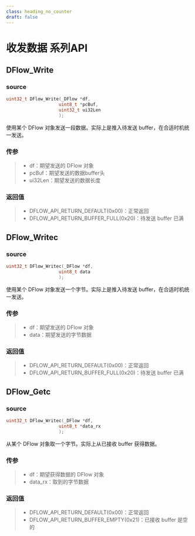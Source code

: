 ```yaml
---
class: heading_no_counter
draft: false
---
```


# 收发数据 系列API

## DFlow_Write

### source

```c
uint32_t DFlow_Write(_DFlow *df, 
                    uint8_t *pcBuf, 
                    uint32_t ui32Len
                    );
```

使用某个 DFlow 对象发送一段数据。实际上是推入待发送 buffer，在合适时机统一发送。

### 传参

> - df：期望发送的 DFlow 对象
> - pcBuf：期望发送的数据buffer头
> - ui32Len：期望发送的数据长度

### 返回值

> - DFLOW_API_RETURN_DEFAULT(0x00)：正常返回
> - DFLOW_API_RETURN_BUFFER_FULL(0x20)：待发送 buffer 已满

## DFlow_Writec

### source

```c
uint32_t DFlow_Writec(_DFlow *df, 
                    uint8_t data
                    );
```

使用某个 DFlow 对象发送一个字节。实际上是推入待发送 buffer，在合适时机统一发送。

### 传参

> - df：期望发送的 DFlow 对象
> - data：期望发送的字节数据

### 返回值

> - DFLOW_API_RETURN_DEFAULT(0x00)：正常返回
> - DFLOW_API_RETURN_BUFFER_FULL(0x20)：待发送 buffer 已满

## DFlow_Getc

### source

```c
uint32_t DFlow_Writec(_DFlow *df, 
                    uint8_t *data_rx
                    );
```

从某个 DFlow 对象取一个字节。实际上从已接收 buffer 获得数据。

### 传参

> - df：期望获得数据的 DFlow 对象
> - data_rx：取到的字节数据

### 返回值

> - DFLOW_API_RETURN_DEFAULT(0x00)：正常返回
> - DFLOW_API_RETURN_BUFFER_EMPTY(0x21)：已接收 buffer 是空的